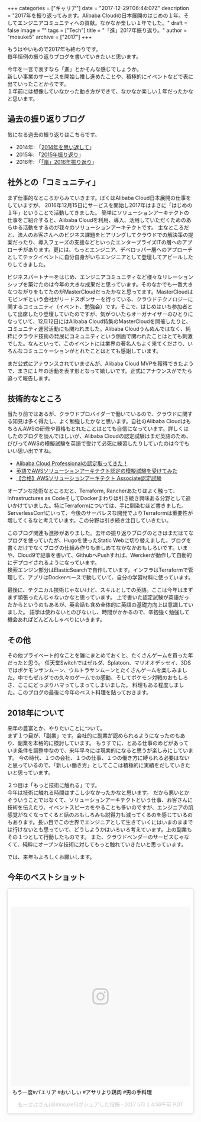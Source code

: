+++
categories = ["キャリア"]
date = "2017-12-29T06:44:07Z"
description = "2017年を振り返ってみます。Alibaba Cloudの日本展開のはじめの１年。そしてエンジニアコミュニティへの貢献。なかなか楽しい１年でした。"
draft = false
image = ""
tags = ["Tech"]
title = "「進」2017年振り返り。"
author = "mosuke5"
archive = ["2017"]
+++

もうはやいもので2017年も終わりです。  
毎年恒例の振り返りブログを書いていきたいと思います。

今年を一言で表すなら「進」とかそんな感じでしょうか。  
新しい事業のサービスを開始し推し進めたことや、積極的にイベントなどで表に出ていったことからです。  
１年前には想像していなかった動き方ができて、なかなか楽しい１年だったかなと思います。

<!--more-->

## 過去の振り返りブログ
気になる過去の振り返りはこちらです。

- 2014年: 「[2014年を思い返して](https://blog.mosuke.tech/entry/2015/01/01/161826/)」
- 2015年: 「[2015年振り返り](https://blog.mosuke.tech/entry/2015/12/28/150042/)」
- 2016年: 「[「嵐」2016年振り返り](https://blog.mosuke.tech/entry/2016/12/25/142744/)」

## 社外との「コミュニティ」
まず仕事的なところからみていきます。ぼくはAlibaba Cloud日本展開の仕事をしていますが、
2016年12月15日にサービスを開始し2017年はまさに「はじめの１年」ということで活動してきました。
簡単にソリューションアーキテクトの仕事をご紹介すると、Alibaba Cloudを利用、導入、活用していただくためのあらゆる活動をするのが我々のソリューションアーキテクトです。
主なところだと、法人のお客さんへのビジネス課題をヒアリングしてクラウドでの解決策の提案だったり、導入フェーズの支援などといったエンタープライズITの層へのアプローチがあります。更には、もっとエンジニア、デベロッパー層へのアプローチとしてテックイベントに自分自身がいちエンジニアとして登壇してアピールしたりしてきました。

ビジネスパートナーをはじめ、エンジニアコミュニティなど様々なリレーションシップを築けたのは今年の大きな成果だと思っています。そのなかでも一番大きなつながりをもてたのがMasterCloudだったかなと思ってます。MasterCloudはモビンギという会社がリードスポンサーを行っている、クラウドテクノロジーに関するコミュニティ（イベント、勉強会）です。そこで、はじめはいち参加者として出席したり登壇していたのですが、気がついたらオーガナイザーのひとりになっていて、12月12日にはAlibaba Cloud特集のMasterCloudを開催したりと、コミュニティ運営活動にも関われました。Alibaba Cloudうんぬんではなく、純粋にクラウド技術の発展にコミュニティという側面で関われたことはとても刺激でした。なんといって、このイベントには業界の著名人もよく来てくださり、いろんなコミュニケーションがとれたことはとても感謝しています。

まだ公式にアナウンスされていませんが、Alibaba Cloud MVPを獲得できたようで、まさに１年の活動を表す形となって嬉しいです。正式にアナウンスがでたら追って報告します。


## 技術的なところ
当たり前ではあるが、クラウドプロバイダーで働いているので、クラウドに関する知見は多く得たし、よく勉強したかなと思います。自社のAlibaba CloudはもちろんAWSの研修や資格もとれたことはとても自信になっています。詳しくはしたのブログを読んでほしいが、Alibaba Cloudの認定試験はまだ英語のため、びびってAWSの模擬試験を英語で受けて必死に練習したりしていたのは今でもいい思い出ですね。

- [Alibaba Cloud Professionalの認定取ってきた！](https://blog.mosuke.tech/entry/2017/11/10/acp/)
- [英語でAWSソリューションアーキテクト認定の模擬試験を受けてみた](https://blog.mosuke.tech/entry/2017/08/04/aws_certificate_practice_exam/)
- [【合格】AWSソリューションアーキテクト Associate認定試験](https://blog.mosuke.tech/entry/2017/09/18/aws_solution_architect/)

オープンな技術なところだと、Terraform, Rancherあたりはよく触って、Infrastructures as CodeそしてDockerまわりは引き続き興味ある分野として追いかけていました。特にTerraformについては、手に馴染むほど書きました。ServerlessConfにいって、今後のサーバレスな開発でよりTerraformは重要性が増してくるなと考えています。この分野は引き続き注目していきたい。

このブログ関連も進捗がありました。去年の振り返りブログのときはまだはてなブログを使っていたが、Hugoを使ったStatic Webに切り替えました。ブログを書くだけでなくブログの仕組み作りも楽しめてなかなかおもしろいです。いまや、Cloud9で記事を書いて、GithubへPushすれば、Werckerが動作して自動的にデプロイされるようになっています。  
検索エンジン部分はElasticSearchで自作しています。インフラはTerraformで管理して、アプリはDockerベースで動していて、自分の学習材料に使っています。

最後に、テクニカル技術じゃないけど、スキルとしての英語。ここは今年はまずまず頑張ったんじゃないかなと思っています。
上で書いた認定試験が英語だったからというのもあるが、英会話も含め全体的に英語の基礎力向上は意識していました。
語学は使わないとのびないし、時間がかかるので、辛抱強く勉強して機会あればどんどんしゃべりにいきます。

## その他
その他プライベート的なことを雑にまとめておくと、たくさんゲームを買った年だったと思う。
任天堂Switchではゼルダ、Splatoon、マリオオデッセイ、3DSではポケモンサンムーン、ウルトラサンムーンとたくさんゲームを楽しみました。中でもゼルダでの久々のゲームでの感動、そしてポケモン対戦のおもしろさ、ここにどっぷりハマってしまってしまいました。
料理もある程度しました。このブログの最後に今年のベスト料理を貼っておきます。

## 2018年について
来年の豊富とか、やりたいことについて。  
まず１つ目が、「副業」です。会社的に副業が認められるようになったのもあり、副業を本格的に検討しています。
もうすでに、とある仕事のめどがあっていま条件を調整中なので、来年早々には現実的になると思うが楽しみにしています。
今の時代、１つの会社、１つの仕事、１つの働き方に縛られる必要はないと思っているので、「新しい働き方」としてここは積極的に実績をだしていきたいと思っています。

２つ目は「もっと技術に触れる」です。  
今年は技術に触れる時間はすこし少なかったかなと思います。
だから悪いとかそういうことではなくて、ソリューションアーキテクトという仕事、お客さんに技術を伝えたり、イベントスピーカをやることも多いのですが、エンジニアの肌感覚がなくなってくると話のおもしろみも説得力も減ってくるのを感じているのもあります。長い目でこの世界でエンジニアとして生きていくにはいまのままでは行けないとも思っていて、どうしようかはいろいろ考えています。上の副業もその１つとして行動したものです。
また、クラウドベンダーのサービスじゃなくて、純粋にオープンな技術に対してもっと触れていきたいと思っています。

では、来年もよろしくお願いします。


## 今年のベストショット
<blockquote class="instagram-media" data-instgrm-captioned data-instgrm-permalink=https://www.instagram.com/p/BTjIGtsBQ2G/ data-instgrm-version="8" style=" background:#FFF; border:0; border-radius:3px; box-shadow:0 0 1px 0 rgba(0,0,0,0.5),0 1px 10px 0 rgba(0,0,0,0.15); margin: 1px; max-width:658px; padding:0; width:99.375%; width:-webkit-calc(100% - 2px); width:calc(100% - 2px);"><div style="padding:8px;"> <div style=" background:#F8F8F8; line-height:0; margin-top:40px; padding:50.0% 0; text-align:center; width:100%;"> <div style=" background:url(data:image/png;base64,iVBORw0KGgoAAAANSUhEUgAAACwAAAAsCAMAAAApWqozAAAABGdBTUEAALGPC/xhBQAAAAFzUkdCAK7OHOkAAAAMUExURczMzPf399fX1+bm5mzY9AMAAADiSURBVDjLvZXbEsMgCES5/P8/t9FuRVCRmU73JWlzosgSIIZURCjo/ad+EQJJB4Hv8BFt+IDpQoCx1wjOSBFhh2XssxEIYn3ulI/6MNReE07UIWJEv8UEOWDS88LY97kqyTliJKKtuYBbruAyVh5wOHiXmpi5we58Ek028czwyuQdLKPG1Bkb4NnM+VeAnfHqn1k4+GPT6uGQcvu2h2OVuIf/gWUFyy8OWEpdyZSa3aVCqpVoVvzZZ2VTnn2wU8qzVjDDetO90GSy9mVLqtgYSy231MxrY6I2gGqjrTY0L8fxCxfCBbhWrsYYAAAAAElFTkSuQmCC); display:block; height:44px; margin:0 auto -44px; position:relative; top:-22px; width:44px;"></div></div> <p style=" margin:8px 0 0 0; padding:0 4px;"> <a href="https://www.instagram.com/p/BTjIGtsBQ2G/" style=" color:#000; font-family:Arial,sans-serif; font-size:14px; font-style:normal; font-weight:normal; line-height:17px; text-decoration:none; word-wrap:break-word;" target="_blank">もう一度#パエリア #おいしい #アサリより鶏肉 #男の手料理</a></p> <p style=" color:#c9c8cd; font-family:Arial,sans-serif; font-size:14px; line-height:17px; margin-bottom:0; margin-top:8px; overflow:hidden; padding:8px 0 7px; text-align:center; text-overflow:ellipsis; white-space:nowrap;"><a href="&lt;Macro &#39;profile_link&#39;&gt;" style=" color:#c9c8cd; font-family:Arial,sans-serif; font-size:14px; font-style:normal; font-weight:normal; line-height:17px;" target="_blank"> もーすけ</a>さん(@mosuke5)がシェアした投稿 - <time style=" font-family:Arial,sans-serif; font-size:14px; line-height:17px;" datetime="2017-05-01T11:56:58+00:00">2017 5月 1 4:56午前 PDT</time></p></div></blockquote> <script async defer src="//platform.instagram.com/en_US/embeds.js"></script>